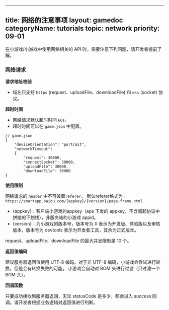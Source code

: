 
---
title: 网络的注意事项
layout: gamedoc
categoryName: tutorials
topic: network
priority: 09-01
---

在小游戏/小游戏中使用网络相关的 API 时，需要注意下列问题，请开发者提前了解。

### 网络请求

**请求地址校验**

- 域名只支持 `https` (request、uploadFile、downloadFile) 和 `wss` (socket) 协议。

**超时时间**

<!--  todo 目前11.8以前双端 game.json 超时时间设置无效，是否应该先把这个描述去掉？-->
- 网络请求默认超时时间 `60s`。
- 超时时间可以在 `game.json` 中配置。

```
// game.json
{
    "deviceOrientation": "portrait",
    "networkTimeout":
    {
        "request": 30000,
        "connectSocket": 30000,
        "uploadFile": 30000,
        "downloadFile": 30000
}
```


**使用限制**

网络请求的 `header` 中不可设置`referer`。
默认referer格式为：`https://smartapp.baidu.com/{appkey}/{version}/page-frame.html`
- {appkey}：客户端小游戏的appkey（aps 下发的 appkey，不含调起协议中拼接的下划线），非服务端的小游戏 appid。
- {version}：为小游戏的版本号，版本号为 0 表示为开发版、体验版以及审核版本，版本号为 devtools 表示为开发者工具，其余为正式版本。

<!--  todo 目前request无并发限制，是否应该先把这个描述去掉？-->
request、uploadFile、downloadFile 的最大并发限制是 10 个。

**返回值编码**

建议服务器返回值使用 UTF-8 编码。对于非 UTF-8 编码，小游戏会尝试进行转换，但是会有转换失败的可能。
小游戏会自动对 BOM 头进行过滤（只过滤一个 BOM 头）。

**回调函数**

只要成功接收到服务器返回，无论 statusCode 是多少，都会进入 success 回调。请开发者根据业务逻辑对返回值进行判断。
